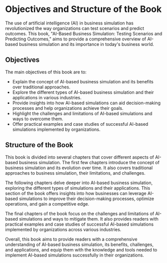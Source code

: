 Objectives and Structure of the Book
==================================================

The use of artificial intelligence (AI) in business simulation has revolutionized the way organizations can test scenarios and predict outcomes. This book, "AI-Based Business Simulation: Testing Scenarios and Predicting Outcomes," aims to provide a comprehensive overview of AI-based business simulation and its importance in today's business world.

Objectives
----------

The main objectives of this book are to:

* Explain the concept of AI-based business simulation and its benefits over traditional approaches.
* Explore the different types of AI-based business simulation and their applications in various industries.
* Provide insights into how AI-based simulations can aid decision-making processes and help organizations achieve their goals.
* Highlight the challenges and limitations of AI-based simulations and ways to overcome them.
* Offer practical examples and case studies of successful AI-based simulations implemented by organizations.

Structure of the Book
---------------------

This book is divided into several chapters that cover different aspects of AI-based business simulation. The first few chapters introduce the concept of business simulation and its evolution over time. It also covers traditional approaches to business simulation, their limitations, and challenges.

The following chapters delve deeper into AI-based business simulation, exploring the different types of simulations and their applications. This section of the book offers insights into how businesses can leverage AI-based simulations to improve their decision-making processes, optimize operations, and gain a competitive edge.

The final chapters of the book focus on the challenges and limitations of AI-based simulations and ways to mitigate them. It also provides readers with practical examples and case studies of successful AI-based simulations implemented by organizations across various industries.

Overall, this book aims to provide readers with a comprehensive understanding of AI-based business simulation, its benefits, challenges, and applications, and equip them with the knowledge and tools needed to implement AI-based simulations successfully in their organizations.
